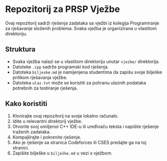 # Repozitorij za PRSP Vježbe

Ovaj repozitorij sadrži rješenja zadataka sa vježbi iz kolegija Programiranje za rješavanje složenih problema. Svaka vježba je organizirana u vlastitom direktoriju.

## Struktura

- Svaka vježba nalazi se u vlastitom direktoriju unutar `vjezbe/` direktorija.
- Datoteke `.cpp` sadrže programski kod rješenja.
- Datoteka `biljeske.md` je namijenjena studentima da zapišu svoje bilješke prilikom rješavanja vježbe.
- Datoteka `ulaz.txt` može se koristiti za pohranu ulaznih podataka potrebnih za testiranje rješenja.

## Kako koristiti

1. Klonirajte ovaj repozitorij na svoje lokalno računalo.
2. Idite u relevantni direktorij vježbe.
3. Otvorite svoj omiljenoi C++ IDE-u ili uređivaču teksta i napišite rješenje traženih zadataka.
4. Kompajlirajte i pokrenite rješenje.
5. Ako je rješenje sa stranica Codeforces ili CSES predajte ga na toj stranici.
6. Zapišite bilješke u `bilješke.md` u vezi s vježbom.
